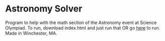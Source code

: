 # Astronomy Solver

Program to help with the math section of the Astronomy event at Science Olympiad.
To run, download index.html and just run that OR go [here](https://i-dont-knoww.github.io/astronomy/) to run.
Made in Winchester, MA.